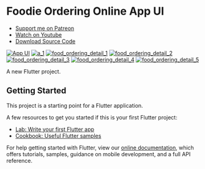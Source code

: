 # Foodie Ordering Online App UI

- [Support me on Patreon](https://www.patreon.com/sopheamenvan?fan_landing=true)
- [Watch on Youtube](https://youtu.be/dy07o_bTMpA)
- [Download Source Code](https://www.patreon.com/posts/58485515)

[![App UI](https://user-images.githubusercontent.com/16510597/147914928-4f0e0030-3762-4625-9fc3-bbbd0b27a6b7.jpeg)](https://youtu.be/dy07o_bTMpA)
[![a_1](https://user-images.githubusercontent.com/16510597/148006424-0e8d3928-373c-44ea-b812-d4a800088497.png)](https://www.patreon.com/posts/58485515)
[![food_ordering_detail_1](https://user-images.githubusercontent.com/16510597/148005971-005bd59b-d96c-41c2-aaac-e1a8b119e99c.png)](https://www.patreon.com/posts/58485515)
[![food_ordering_detail_2](https://user-images.githubusercontent.com/16510597/148005974-c9ec58ca-d40d-4df9-95da-f6e783163903.png)](https://www.patreon.com/posts/58485515)
[![food_ordering_detail_3](https://user-images.githubusercontent.com/16510597/148005978-a6fb8807-190e-4e96-b3e9-dbd340de5244.png)](https://www.patreon.com/posts/58485515)
[![food_ordering_detail_4](https://user-images.githubusercontent.com/16510597/148005981-115fe359-4c25-4453-bfae-7281e3cb549e.png)](https://www.patreon.com/posts/58485515)
[![food_ordering_detail_5](https://user-images.githubusercontent.com/16510597/148005983-d557843b-ede8-4379-a692-34c1f12a27b4.png)](https://www.patreon.com/posts/58485515)

A new Flutter project.

## Getting Started

This project is a starting point for a Flutter application.

A few resources to get you started if this is your first Flutter project:

- [Lab: Write your first Flutter app](https://flutter.dev/docs/get-started/codelab)
- [Cookbook: Useful Flutter samples](https://flutter.dev/docs/cookbook)

For help getting started with Flutter, view our
[online documentation](https://flutter.dev/docs), which offers tutorials,
samples, guidance on mobile development, and a full API reference.
